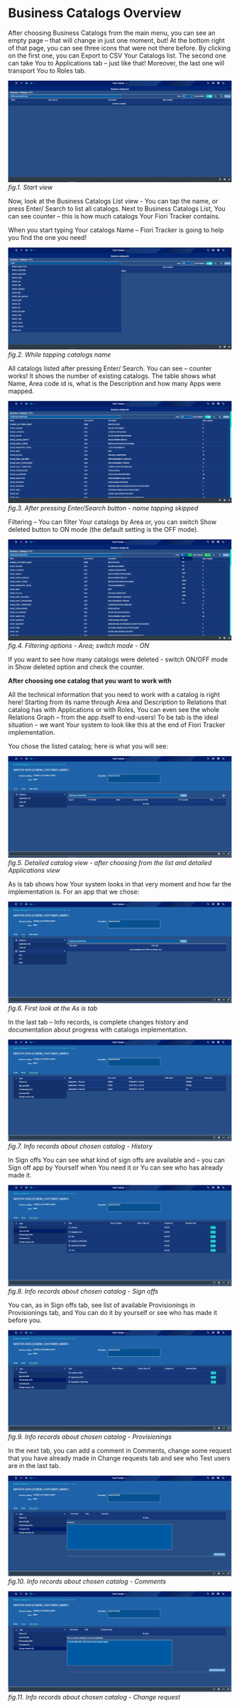 # Business Catalogs Overview

After choosing Business Catalogs from the main menu, you can see an empty page – that will change in just one moment, but! At the bottom right of that page, you can see three icons that were not there before. 
By clicking on the first one, you can Export to CSV Your Catalogs list. The second one can take You to Applications tab – just like that! Moreover, the last one will transport You to Roles tab. 

![](../res/start_view_c.png)
*fig.1. Start view*

Now, look at the Business Catalogs List view - You can tap the name, or press Enter/ Search to list all catalogs. Next to Business Catalogs List, You can see counter – this is how much catalogs Your Fiori Tracker contains. 

When you start typing Your catalogs Name – Fiori Tracker is going to help you find the one you need!

![](../res/while_tapping_catalog_name.png)
*fig.2. While tapping catalogs name*

All catalogs listed after pressing Enter/ Search. You can see – counter works! It shows the number of existing catalogs.  The table shows what Name, Area code id is, what is the Description and how many Apps were mapped. 

![](../res/after_pressing-enter_view_c.png)
*fig.3. After pressing Enter/Search button - name tapping skipped*

Filtering – You can filter Your catalogs by Area or, you can switch Show deleted button to ON mode (the default setting is the OFF mode).

![](../res/filtering_options_area_switch_mode_on.png)
*fig.4. Filtering options - Area; switch mode - ON*

If you want to see how many catalogs were deleted - switch ON/OFF mode in Show deleted option and check the counter. 

**After choosing one catalog that you want to work with**

All the technical information that you need to work with a catalog is right here! Starting from its name through Area and Description to Relations that catalog has with Applications or with Roles, You can even see the whole Relations Graph – from the app itself to end-users! 
To be tab is the ideal situation – we want Your system to look like this at the end of Fiori Tracker implementation.  

You chose the listed catalog; here is what you will see:

![](../res/detailed_catalog_view_to_be.png)
*fig.5. Detailed catalog view - after choosing from the list and detailed Applications view*

As is tab shows how Your system looks in that very moment and how far the implementation is. For an app that we chose:

![](../res/detailed_catalog_view_as_is.png)
*fig.6. First look at the As is tab*

In the last tab – Info records, is complete changes history and documentation about progress with catalogs implementation.

![](../res/detailed_catalog_view_info_records.png)
*fig.7. Info records about chosen catalog - History*

In Sign offs You can see what kind of sign offs are available and – you can Sign off app by Yourself when You need it or Yu can see who has already made it. 

![](../res/detailed_catalog_view_sign_off.png)
*fig.8. Info records about chosen catalog - Sign offs*

You can, as in Sign offs tab, see list of available Provisionings in Provisionings tab, and You can do it by yourself or see who has made it before you.  

![](../res/detailed_catalog_view_provisioning.png)
*fig.9. Info records about chosen catalog - Provisionings*

In the next tab, you can add a comment in Comments, change some request that you have already made in Change requests tab and see who Test users are in the last tab. 

![](../res/detailed_catalog_view_comment.png)
*fig.10. Info records about chosen catalog - Comments*

![](../res/detailed_catalog_view_change_request.png)
*fig.11. Info records about chosen catalog - Change request*
